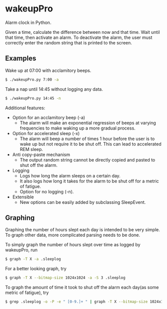 wakeupPro
=========
Alarm clock in Python.

Given a time, calculate the difference between now and that time. Wait until
that time, then activate an alarm. To deactivate the alarm, the user must
correctly enter the random string that is printed to the screen.

Examples
---------
Wake up at 07:00 with acclamitory beeps.
```bash
$ ./wakeupPro.py 7:00 -a
```
Take a nap until 14:45 without logging any data.
```bash
$ ./wakeupPro.py 14:45 -n
```

Additional features:
* Option for an acclamitory beep (-a)
    - The alarm will make an exponential regression of beeps at varying
      frequencies to make waking up a more gradual process.
* Option for accelerated sleep (-x)
    - The alarm will beep a number of times 1 hour before the user is to wake
      up but not require it to be shut off. This can lead to accelerated REM
      sleep.
* Anti copy-paste mechanism
    - The output random string cannot be directly copied and pasted to shut off
      the alarm.
* Logging
    - Logs how long the alarm sleeps on a certain day.
    - It also logs how long it takes for the alarm to be shut off for a metric
      of fatigue.
    - Option for no logging (-n).
* Extensible
    - New options can be easily added by subclassing SleepEvent.

Graphing
--------
Graphing the number of hours slept each day is intended to be very simple. To
graph other data, more complicated parsing needs to be done.

To simply graph the number of hours slept over time as logged by wakeupPro, run
```bash
$ graph -T X -a .sleeplog
```
For a better looking graph, try
```bash
$ graph -T X --bitmap-size 1024x1024 -a -S 3 .sleeplog
```

To graph the amount of time it took to shut off the alarm each day(as some
metric of fatigue), try
```bash
$ grep .sleeplog -o -P -e " [0-9.]+ " | graph -T X --bitmap-size 1024x1024 -a -S 3
```
